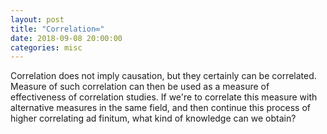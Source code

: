 ```yaml
---
layout: post
title: "Correlation∞"
date: 2018-09-08 20:00:00
categories: misc
---
```


Correlation does not imply causation, but they certainly can be
correlated. Measure of such correlation can then be used as a measure of
effectiveness of correlation studies. If we're to correlate this measure with
alternative measures in the same field, and then continue this process of higher
correlating ad finitum, what kind of knowledge can we obtain?
